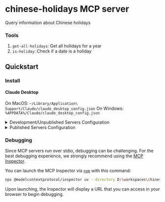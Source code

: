 # chinese-holidays MCP server

Query information about Chinese holidays

### Tools

1. `get-all-holidays`: Get all holidays for a year
2. `is-holiday`: Check if a date is a holiday

## Quickstart

### Install

#### Claude Desktop

On MacOS: `~/Library/Application\ Support/Claude/claude_desktop_config.json`
On Windows: `%APPDATA%/Claude/claude_desktop_config.json`

<details>
  <summary>Development/Unpublished Servers Configuration</summary>
  ```
  "mcpServers": {
    "chinese-holidays": {
      "command": "uv",
      "args": [
        "--directory",
        "the absolute path of chinese-holidays",
        "run",
        "chinese-holidays"
      ]
    }
  }
  ```
</details>

<details>
  <summary>Published Servers Configuration</summary>
  ```
  "mcpServers": {
    "chinese-holidays": {
      "command": "uvx",
      "args": [
        "chinese-holidays"
      ],
      "env": {
        "PYTHONIOENCODING": "utf-8"
      }
    }
  }
  ```
</details>

### Debugging

Since MCP servers run over stdio, debugging can be challenging. For the best debugging
experience, we strongly recommend using the [MCP Inspector](https://github.com/modelcontextprotocol/inspector).


You can launch the MCP Inspector via [`npm`](https://docs.npmjs.com/downloading-and-installing-node-js-and-npm) with this command:

```bash
npx @modelcontextprotocol/inspector uv --directory D:\workspaces\chinese-holidays run chinese-holidays
```

Upon launching, the Inspector will display a URL that you can access in your browser to begin debugging.